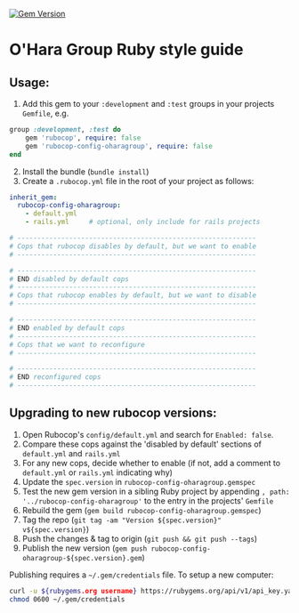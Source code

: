 [![Gem Version](https://badge.fury.io/rb/rubocop-config-oharagroup.svg)](https://badge.fury.io/rb/rubocop-config-oharagroup)

O'Hara Group Ruby style guide
=============================

## Usage:

1. Add this gem to your `:development` and `:test` groups in your projects `Gemfile`, e.g.

```ruby
group :development, :test do
	gem 'rubocop', require: false
	gem 'rubocop-config-oharagroup', require: false
end
```

2. Install the bundle (`bundle install`)
3. Create a `.rubocop.yml` file in the root of your project as follows:

```yaml
inherit_gem:
  rubocop-config-oharagroup:
    - default.yml
    - rails.yml		# optional, only include for rails projects

# ------------------------------------------------------------
# Cops that rubocop disables by default, but we want to enable
# ------------------------------------------------------------

# ------------------------------------------------------------
# END disabled by default cops
# ------------------------------------------------------------
# Cops that rubocop enables by default, but we want to disable
# ------------------------------------------------------------

# ------------------------------------------------------------
# END enabled by default cops
# ------------------------------------------------------------
# Cops that we want to reconfigure
# ------------------------------------------------------------

# ------------------------------------------------------------
# END reconfigured cops
# ------------------------------------------------------------
```

## Upgrading to new rubocop versions:

1. Open Rubocop's `config/default.yml` and search for `Enabled: false`.
2. Compare these cops against the 'disabled by default' sections of `default.yml` and `rails.yml`
3. For any new cops, decide whether to enable (if not, add a comment to `default.yml` or `rails.yml` indicating why)
4. Update the `spec.version` in `rubocop-config-oharagroup.gemspec`
5. Test the new gem version in a sibling Ruby project by appending `, path: '../rubocop-config-oharagroup'` to the entry in the projects' `Gemfile`
6. Rebuild the gem (`gem build rubocop-config-oharagroup.gemspec`)
7. Tag the repo (`git tag -am "Version ${spec.version}" v${spec.version}`)
8. Push the changes & tag to origin (`git push && git push --tags`)
9. Publish the new version (`gem push rubocop-config-oharagroup-${spec.version}.gem`)

Publishing requires a `~/.gem/credentials` file. To setup a new computer:

```bash
curl -u ${rubygems.org username} https://rubygems.org/api/v1/api_key.yaml > ~/.gem/credentials
chmod 0600 ~/.gem/credentials
```